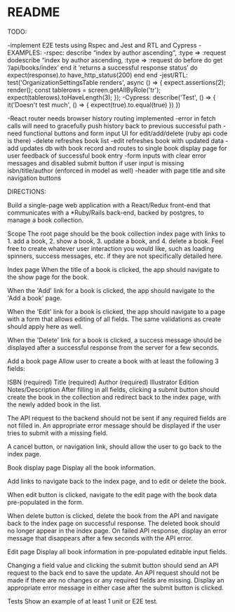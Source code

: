 # README

TODO:

-implement E2E tests using Rspec and Jest and RTL and Cypress
    -EXAMPLES:
        -rspec: describe “index by author ascending”, :type => :request dodescribe “index by author ascending, :type => :request do
                before do
                get ‘/api/books/index’
                end
                it ‘returns a successful response status’ do
                expect(response).to have_http_status(200)
                end
                end
        -jest/RTL: test('OrganizationSettingsTable renders', async () => {
                    expect.assertions(2);
                        render(<Books/>);
                        const tablerows = screen.getAllByRole('tr');
                        expect(tablerows).toHaveLength(3);
                    });
        -Cypress: describe('Test', () => {
                        it('Doesn't test much', () => {
                            expect(true).to.equal(true)
                        })
                    })

-React router needs browser history routing implemented
-error in fetch calls will need to gracefully push history back to previous successful path
-need functional buttons and form input UI for edit/add/delete (ruby api code is there)
    -delete refreshes book list
    -edit refreshes book with updated data
    -add updates db with book record and routes to single book display page for user feedback of successful book entry
-form inputs with clear error messages and disabled submit button if user input is missing isbn/title/author (enforced in model as well)
-header with page title and site navigation buttons



DIRECTIONS:

Build a single-page web application with a React/Redux front-end that communicates with a *Ruby/Rails back-end, backed by postgres, to manage a book collection.


Scope
The root page should be the book collection index page with links to 1. add a book, 2. show a book, 3. update a book, and 4. delete a book.  Feel free to create whatever user interaction you would like, such as loading spinners, success messages, etc. if they are not specifically detailed here.

Index page
When the title of a book is clicked, the app should navigate to the show page for the book.

When the 'Add' link for a book is clicked, the app should navigate to the 'Add a book' page.

When the 'Edit' link for a book is clicked, the app should navigate to a page with a form that allows editing of all fields. The same validations as create should apply here as well.

When the 'Delete' link for a book is clicked, a success message should be displayed after a successful response from the server for a few seconds.

Add a book page
Allow user to create a book with at least the following 3 fields:

ISBN (required)
Title (required)
Author (required)
Illustrator
Edition
Notes/Description
After filling in all fields, clicking a submit button should create the book in the collection and redirect back to the index page, with the newly added book in the list.

The API request to the backend should not be sent if any required fields are not filled in. An appropriate error message should be displayed if the user tries to submit with a missing field.

A cancel button, or navigation link, should allow the user to go back to the index page.

Book display page
Display all the book information.

Add links to navigate back to the index page, and to edit or delete the book.

When edit button is clicked, navigate to the edit page with the book data pre-populated in the form.

When delete button is clicked, delete the book from the API and navigate back to the index page on successful response. The deleted book should no longer appear in the index page. On failed API response, display an error message that disappears after a few seconds with the API error.

Edit page
Display all book information in pre-populated editable input fields.

Changing a field value and clicking the submit button should send an API request to the back end to save the update. An API request should not be made if there are no changes or any required fields are missing. Display an appropriate error message in either case after the submit button is clicked.

Tests
Show an example of at least 1 unit or E2E test.
